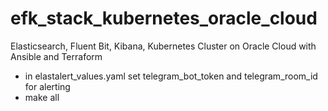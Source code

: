 # efk_stack_kubernetes_oracle_cloud
Elasticsearch, Fluent Bit, Kibana, Kubernetes Cluster on Oracle Cloud with Ansible and Terraform
- in elastalert_values.yaml set telegram_bot_token and telegram_room_id for alerting
- make all
